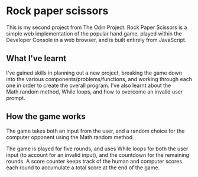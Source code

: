 <h1>Rock paper scissors</h1>

This is my second project from The Odin Project. Rock Paper Scissors is a simple web implementation of the popular hand game, played within the Developer Console in a web browser, and is built entirely from JavaScript.

<h2>What I've learnt</h2>

I've gained skills in planning out a new project, breaking the game down into the various components/problems/functions, and working through each one in order to create the overall program. I've also learnt about the Math.random method, While loops, and how to overcome an invalid user prompt. 

<h2>How the game works</h2>

The game takes both an input from the user, and a random choice for the computer opponent using the Math.random method. 

The game is played for five rounds, and uses While loops for both the user input (to account for an invalid input), and the countdown for the remaining rounds. A score counter keeps track of the human and computer scores each round to accumulate a total score at the end of the game.
